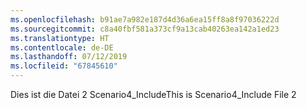 ```yaml
---
ms.openlocfilehash: b91ae7a982e187d4d36a6ea15ff8a8f97036222d
ms.sourcegitcommit: c8a40fbf581a373cf9a13cab40263ea142a1ed23
ms.translationtype: HT
ms.contentlocale: de-DE
ms.lasthandoff: 07/12/2019
ms.locfileid: "67845610"
---
```

<span data-ttu-id="2c42f-101">Dies ist die Datei 2 Scenario4_Include</span><span class="sxs-lookup"><span data-stu-id="2c42f-101">This is Scenario4_Include File 2</span></span>
